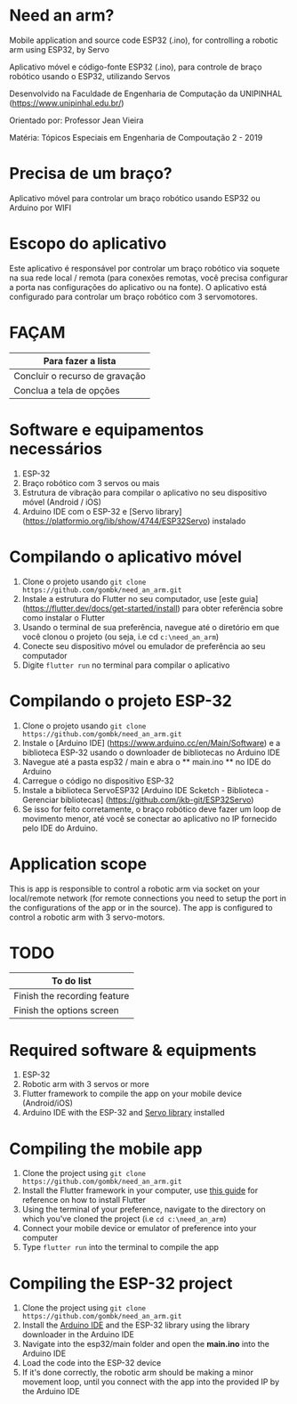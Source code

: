 # Need an arm?

Mobile application and source code ESP32 (.ino), for controlling a robotic arm using ESP32, by Servo

Aplicativo móvel e código-fonte ESP32 (.ino), para controle de braço robótico usando o ESP32, utilizando Servos

Desenvolvido na Faculdade de Engenharia de Computação da UNIPINHAL (https://www.unipinhal.edu.br/)

Orientado por: Professor Jean Vieira

Matéria: Tópicos Especiais em Engenharia de Compoutação 2 - 2019

# Precisa de um braço?

Aplicativo móvel para controlar um braço robótico usando ESP32 ou Arduino por WIFI

# Escopo do aplicativo
Este aplicativo é responsável por controlar um braço robótico via soquete na sua rede local / remota (para conexões remotas, você precisa configurar a porta nas configurações do aplicativo ou na fonte). O aplicativo está configurado para controlar um braço robótico com 3 servomotores.

# FAÇAM
Para fazer a lista |
------------------ |
Concluir o recurso de gravação |
Conclua a tela de opções |

# Software e equipamentos necessários
1. ESP-32
2. Braço robótico com 3 servos ou mais
3. Estrutura de vibração para compilar o aplicativo no seu dispositivo móvel (Android / iOS)
4. Arduino IDE com o ESP-32 e [Servo library] (https://platformio.org/lib/show/4744/ESP32Servo) instalado

# Compilando o aplicativo móvel
1. Clone o projeto usando `git clone https://github.com/gombk/need_an_arm.git`
2. Instale a estrutura do Flutter no seu computador, use [este guia] (https://flutter.dev/docs/get-started/install) para obter referência sobre como instalar o Flutter
3. Usando o terminal de sua preferência, navegue até o diretório em que você clonou o projeto (ou seja, i.e cd `c:\need_an_arm`)
4. Conecte seu dispositivo móvel ou emulador de preferência ao seu computador
5. Digite `flutter run` no terminal para compilar o aplicativo

# Compilando o projeto ESP-32
1. Clone o projeto usando `git clone https://github.com/gombk/need_an_arm.git`
2. Instale o [Arduino IDE] (https://www.arduino.cc/en/Main/Software) e a biblioteca ESP-32 usando o downloader de bibliotecas no Arduino IDE
3. Navegue até a pasta esp32 / main e abra o ** main.ino ** no IDE do Arduino
4. Carregue o código no dispositivo ESP-32
5. Instale a biblioteca ServoESP32 [Arduino IDE Scketch - Biblioteca - Gerenciar bibliotecas] (https://github.com/jkb-git/ESP32Servo)
5. Se isso for feito corretamente, o braço robótico deve fazer um loop de movimento menor, até você se conectar ao aplicativo no IP fornecido pelo IDE do Arduino.




# Application scope
This is app is responsible to control a robotic arm via socket on your local/remote network (for remote connections you need to setup the port in the configurations of the app or in the source). The app is configured to control a robotic arm with 3 servo-motors.

# TODO
To do list    |
------------- |
Finish the recording feature  |
Finish the options screen  |

# Required software & equipments 
1. ESP-32
2. Robotic arm with 3 servos or more
3. Flutter framework to compile the app on your mobile device (Android/iOS)
4. Arduino IDE with the ESP-32 and [Servo library](https://platformio.org/lib/show/4744/ESP32Servo) installed

# Compiling the mobile app
1. Clone the project using `git clone https://github.com/gombk/need_an_arm.git`
2. Install the Flutter framework in your computer, use [this guide](https://flutter.dev/docs/get-started/install) for reference on how to install Flutter
3. Using the terminal of your preference, navigate to the directory on which you've cloned the project (i.e `cd c:\need_an_arm`)
4. Connect your mobile device or emulator of preference into your computer
5. Type `flutter run` into the terminal to compile the app

# Compiling the ESP-32 project
1. Clone the project using `git clone https://github.com/gombk/need_an_arm.git`
2. Install the [Arduino IDE](https://www.arduino.cc/en/Main/Software) and the ESP-32 library using the library downloader in the Arduino IDE
3. Navigate into the esp32/main folder and open the **main.ino** into the Arduino IDE
4. Load the code into the ESP-32 device
5. If it's done correctly, the robotic arm should be making a minor movement loop, until you connect with the app into the provided IP by the Arduino IDE
